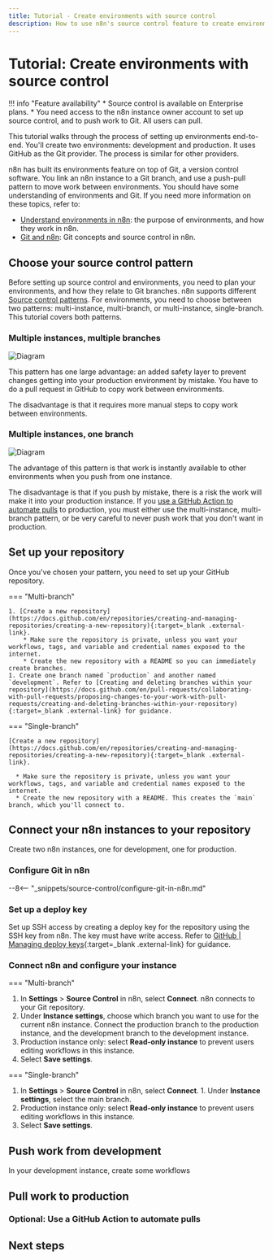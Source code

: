 ```yaml
---
title: Tutorial - Create environments with source control
description: How to use n8n's source control feature to create environments.
---
```


# Tutorial: Create environments with source control

!!! info "Feature availability"
	* Source control is available on Enterprise plans.
	* You need access to the n8n instance owner account to set up source control, and to push work to Git. All users can pull.

This tutorial walks through the process of setting up environments end-to-end. You'll create two environments: development and production. It uses GitHub as the Git provider. The process is similar for other providers. 

n8n has built its environments feature on top of Git, a version control software. You link an n8n instance to a Git branch, and use a push-pull pattern to move work between environments. You should have some understanding of environments and Git. If you need more information on these topics, refer to:

* [Understand environments in n8n](/environments/understand/): the purpose of environments, and how they work in n8n. 
* [Git and n8n](/source-control/git/): Git concepts and source control in n8n.

## Choose your source control pattern

Before setting up source control and environments, you need to plan your environments, and how they relate to Git branches. n8n supports different [Source control patterns](/source-control/patterns/). For environments, you need to choose between two patterns: multi-instance, multi-branch, or multi-instance, single-branch. This tutorial covers both patterns.

### Multiple instances, multiple branches

![Diagram](/_images/source-control/vc-multi-multi.png)

This pattern has one large advantage: an added safety layer to prevent changes getting into your production environment by mistake. You have to do a pull request in GitHub to copy work between environments.

The disadvantage is that it requires more manual steps to copy work between environments.


### Multiple instances, one branch

![Diagram](/_images/source-control/vc-multi-one.png)

The advantage of this pattern is that work is instantly available to other environments when you push from one instance.

The disadvantage is that if you push by mistake, there is a risk the work will make it into your production instance. If you [use a GitHub Action to automate pulls](#optional-use-a-github-action-to-automate-pulls) to production, you must either use the multi-instance, multi-branch pattern, or be very careful to never push work that you don't want in production.

## Set up your repository

Once you've chosen your pattern, you need to set up your GitHub repository.

=== "Multi-branch"

    1. [Create a new repository](https://docs.github.com/en/repositories/creating-and-managing-repositories/creating-a-new-repository){:target=_blank .external-link}. 
	    * Make sure the repository is private, unless you want your workflows, tags, and variable and credential names exposed to the internet.
	    * Create the new repository with a README so you can immediately create branches. 
    1. Create one branch named `production` and another named `development`. Refer to [Creating and deleting branches within your repository](https://docs.github.com/en/pull-requests/collaborating-with-pull-requests/proposing-changes-to-your-work-with-pull-requests/creating-and-deleting-branches-within-your-repository){:target=_blank .external-link} for guidance.
			

=== "Single-branch"

    [Create a new repository](https://docs.github.com/en/repositories/creating-and-managing-repositories/creating-a-new-repository){:target=_blank .external-link}. 

      * Make sure the repository is private, unless you want your workflows, tags, and variable and credential names exposed to the internet.  
      * Create the new repository with a README. This creates the `main` branch, which you'll connect to. 		
		

## Connect your n8n instances to your repository

Create two n8n instances, one for development, one for production. 

### Configure Git in n8n

--8<-- "_snippets/source-control/configure-git-in-n8n.md"

### Set up a deploy key

Set up SSH access by creating a deploy key for the repository using the SSH key from n8n. The key must have write access. Refer to [GitHub | Managing deploy keys](https://docs.github.com/en/authentication/connecting-to-github-with-ssh/managing-deploy-keys){:target=_blank .external-link} for guidance.

### Connect n8n and configure your instance

=== "Multi-branch"

   1. In **Settings** > **Source Control** in n8n, select **Connect**. n8n connects to your Git repository.
   1. Under **Instance settings**, choose which branch you want to use for the current n8n instance. Connect the production branch to the production instance, and the development branch to the development instance.
   1. Production instance only: select **Read-only instance** to prevent users editing workflows in this instance.
   1. Select **Save settings**.

=== "Single-branch"

   1. In **Settings** > **Source Control** in n8n, select **Connect**. 
	 1. Under **Instance settings**, select the main branch.
   1. Production instance only: select **Read-only instance** to prevent users editing workflows in this instance.
   1. Select **Save settings**.

## Push work from development

In your development instance, create some workflows

## Pull work to production

### Optional: Use a GitHub Action to automate pulls

## Next steps
